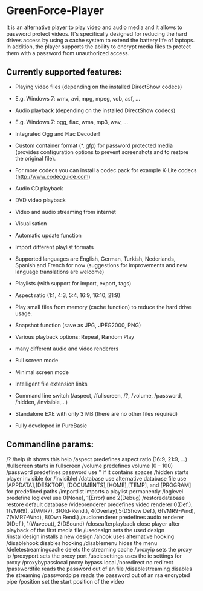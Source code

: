 # GreenForce-Player

It is an alternative player to play video and audio media and it allows to password protect videos. 
It's specifically designed for reducing the hard drives access by using a cache system to extend the battery life of laptops. 
In addition, the player supports the ability to encrypt media files to protect them with a password from unauthorized access.

Currently supported features: 
-----------------------------
- Playing video files (depending on the installed DirectShow codecs) 
- E.g. Windows 7: wmv, avi, mpg, mpeg, vob, asf, ... 
- Audio playback (depending on the installed DirectShow codecs) 
- E.g. Windows 7: ogg, flac, wma, mp3, wav, ... 
- Integrated Ogg and Flac Decoder!
- Custom container format (*. gfp) for password protected media (provides configuration options to prevent screenshots and to restore the original file). 
- For more codecs you can install a codec pack for example K-Lite codecs (http://www.codecguide.com)
- Audio CD playback 
- DVD video playback 
- Video and audio streaming from internet
- Visualisation
- Automatic update function
- Import different playlist formats

- Supported languages are English, German, Turkish, Nederlands, Spanish and French for now (suggestions for improvements and new language translations are welcome) 
- Playlists (with support for import, export, tags) 
- Aspect ratio (1:1, 4:3, 5:4, 16:9, 16:10, 21:9) 
- Play small files from memory (cache function) to reduce the hard drive usage. 
- Snapshot function (save as JPG, JPEG2000, PNG) 
- Various playback options: Repeat, Random Play 
- many different audio and video renderers 
- Full screen mode
- Minimal screen mode
- Intelligent file extension links 
- Command line switch (/aspect, /fullscreen, /?, /volume, /password, /hidden, /Invisible,...) 
- Standalone EXE with only 3 MB (there are no other files required) 
- Fully developed in PureBasic 



Commandline params:
-------------------
/? /help /h 		shows this help
/aspect     		predefines aspect ratio (16:9, 21:9, ...)
/fullscreen 		starts in fullscreen
/volume     		predefines volume (0 - 100)
/password   		predefines password
			use " if it contains spaces
/hidden     		starts player invisible (or /invisible)
/database   		use alternative database file
			use [APPDATA],[DESKTOP],
			[DOCUMENTS],[HOME],[TEMP],
			and [PROGRAM] for predefined paths
/importlist 		imports a playlist permanently
/loglevel   		predefine loglevel
			use 0(None), 1(Error) and 2(Debug)
/restoredatabase	restore default database
/videorenderer		predefines video renderer
			0(Def.), 1(VMR9), 2(VMR7), 3(Old-Rend.),
			4(Overlay),5(DShow Def.), 6(VMR9-Wnd),
			7(VMR7-Wnd), 8(Own Rend.)
/audiorenderer		predefines audio renderer
			0(Def.), 1(Waveout), 2(DSound)
/closeafterplayback	close player after playback of the first media file
/usedesign		sets the used design
/installdesign		installs a new design
/ahook			uses alternative hooking
/disablehook		disables hooking
/disablemenu		hides the menu
/deletestreamingcache	delets the streaming cache
/proxyip		sets the proxy ip
/proxyport		sets the proxy port
/useiesettings		uses the ie settings for proxy
/proxybypasslocal	proxy bypass local
/noredirect		no redirect
/passwordfile		reads the password out of an file
/disablestreaming	disables the streaming
/passwordpipe		reads the password out of an rsa encrypted pipe
/position		set the start position of the video
